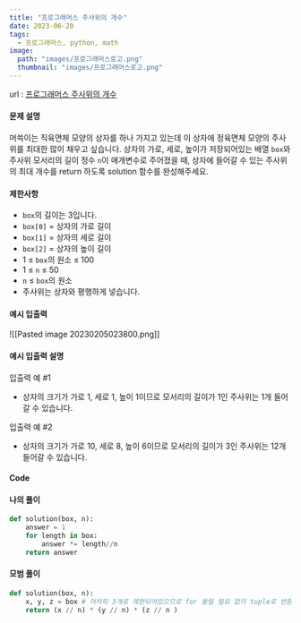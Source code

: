 ```yaml
---
title: "프로그래머스 주사위의 개수"
date: 2023-06-20
tags:
  - 프로그래머스, python, math
image:
  path: "images/프로그래머스로고.png"
  thumbnail: "images/프로그래머스로고.png"
---
```

url : [프로그래머스 주사위의 개수](https://school.programmers.co.kr/learn/courses/30/lessons/120845)
#### 문제 설명
머쓱이는 직육면체 모양의 상자를 하나 가지고 있는데 이 상자에 정육면체 모양의 주사위를 최대한 많이 채우고 싶습니다. 상자의 가로, 세로, 높이가 저장되어있는 배열 `box`와 주사위 모서리의 길이 정수 `n`이 매개변수로 주어졌을 때, 상자에 들어갈 수 있는 주사위의 최대 개수를 return 하도록 solution 함수를 완성해주세요.

#### 제한사항
-   `box`의 길이는 3입니다.
-   `box[0]` = 상자의 가로 길이
-   `box[1]` = 상자의 세로 길이
-   `box[2]` = 상자의 높이 길이
-   1 ≤ `box`의 원소 ≤ 100
-   1 ≤ `n` ≤ 50
-   `n` ≤ `box`의 원소
-   주사위는 상자와 평행하게 넣습니다.


#### 예시 입출력
![[Pasted image 20230205023800.png]]
#### 예시 입출력 설명
입출력 예 #1
-   상자의 크기가 가로 1, 세로 1, 높이 1이므로 모서리의 길이가 1인 주사위는 1개 들어갈 수 있습니다.

입출력 예 #2
-   상자의 크기가 가로 10, 세로 8, 높이 6이므로 모서리의 길이가 3인 주사위는 12개 들어갈 수 있습니다.


#### Code

#### 나의 풀이
```python
def solution(box, n):
    answer = 1
    for length in box:
        answer *= length//n
    return answer
```
#### 모범 풀이
```python
def solution(box, n):
    x, y, z = box # 어차피 3개로 제한되어있으므로 for 돌릴 필요 없이 tuple로 반환시킬 수 있다.
    return (x // n) * (y // n) * (z // n )
```

